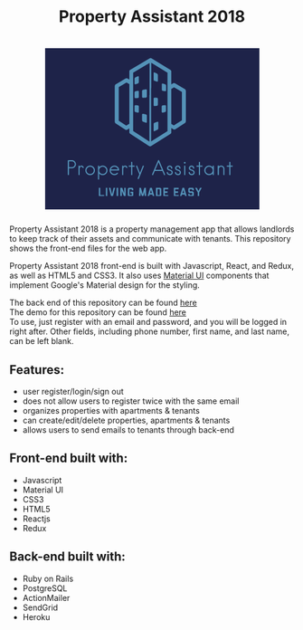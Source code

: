 <h1 align=center>Property Assistant 2018</h1>
<h1 align=center><img src="/src/images/logo.png" alt="Property Assistant 2018 logo" /></h1>

Property Assistant 2018 is a property management app that allows landlords to keep track of their assets and communicate with tenants. This repository shows the front-end files for the web app.

Property Assistant 2018 front-end is built with Javascript, React, and Redux, as well as HTML5 and CSS3. It also uses [Material UI](https://material-ui.com/) components that implement Google's Material design for the styling.

The back end of this repository can be found [here](https://github.com/flored27/Property-Assistant-Backend)<br/>
The demo for this repository can be found [here](https://property-assistant-2018.herokuapp.com/)<br/>
To use, just register with an email and password, and you will be logged in right after. Other fields, including phone number, first name, and last name, can be left blank.

## Features:
* user register/login/sign out
* does not allow users to register twice with the same email
* organizes properties with apartments & tenants
* can create/edit/delete properties, apartments & tenants
* allows users to send emails to tenants through back-end

## Front-end built with:
* Javascript
* Material UI
* CSS3
* HTML5
* Reactjs
* Redux

## Back-end built with:
* Ruby on Rails
* PostgreSQL
* ActionMailer
* SendGrid
* Heroku
